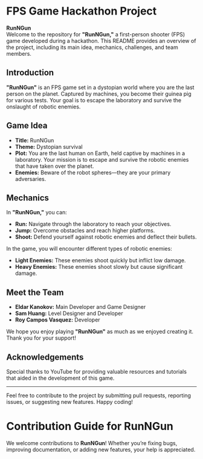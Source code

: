 # FPS Game Hackathon Project

**RunNGun**<br>
Welcome to the repository for **"RunNGun,"** a first-person shooter (FPS) game developed during a hackathon. This README provides an overview of the project, including its main idea, mechanics, challenges, and team members.

## Introduction

**"RunNGun"** is an FPS game set in a dystopian world where you are the last person on the planet. Captured by machines, you become their guinea pig for various tests. Your goal is to escape the laboratory and survive the onslaught of robotic enemies.

## Game Idea

- **Title:** RunNGun
- **Theme:** Dystopian survival
- **Plot:** You are the last human on Earth, held captive by machines in a laboratory. Your mission is to escape and survive the robotic enemies that have taken over the planet.
- **Enemies:** Beware of the robot spheres—they are your primary adversaries.

## Mechanics

In **"RunNGun,"** you can:

- **Run:** Navigate through the laboratory to reach your objectives.
- **Jump:** Overcome obstacles and reach higher platforms.
- **Shoot:** Defend yourself against robotic enemies and deflect their bullets.

In the game, you will encounter different types of robotic enemies:

- **Light Enemies:** These enemies shoot quickly but inflict low damage.
- **Heavy Enemies:** These enemies shoot slowly but cause significant damage.

## Meet the Team

- **Eldar Kanokov:** Main Developer and Game Designer
- **Sam Huang:** Level Designer and Developer
- **Roy Campos Vasquez:** Developer

We hope you enjoy playing **"RunNGun"** as much as we enjoyed creating it. Thank you for your support!

## Acknowledgements

Special thanks to YouTube for providing valuable resources and tutorials that aided in the development of this game.

---

Feel free to contribute to the project by submitting pull requests, reporting issues, or suggesting new features. Happy coding!

# Contribution Guide for RunNGun

We welcome contributions to **RunNGun**! Whether you’re fixing bugs, improving documentation, or adding new features, your help is appreciated. 


